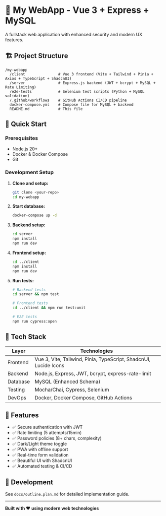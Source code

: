 # 🚀 My WebApp - Vue 3 + Express + MySQL

A fullstack web application with enhanced security and modern UX features.

## 🏗️ Project Structure

```
/my-webapp
  /client               # Vue 3 frontend (Vite + Tailwind + Pinia + Axios + TypeScript + ShadcnUI)
  /server               # Express.js backend (JWT + bcrypt + MySQL + Rate Limiting)
  /e2e-tests            # Selenium test scripts (Python + MySQL validation)
  /.github/workflows    # GitHub Actions CI/CD pipeline
  docker-compose.yml    # Compose file for MySQL + backend
  README.md             # This file
```

## 🚀 Quick Start

### Prerequisites

- Node.js 20+
- Docker & Docker Compose
- Git

### Development Setup

1. **Clone and setup:**

   ```bash
   git clone <your-repo>
   cd my-webapp
   ```

2. **Start database:**

   ```bash
   docker-compose up -d
   ```

3. **Backend setup:**

   ```bash
   cd server
   npm install
   npm run dev
   ```

4. **Frontend setup:**

   ```bash
   cd ../client
   npm install
   npm run dev
   ```

5. **Run tests:**

   ```bash
   # Backend tests
   cd server && npm test

   # Frontend tests
   cd ../client && npm run test:unit

   # E2E tests
   npm run cypress:open
   ```

## 🧱 Tech Stack

| Layer    | Technologies                                                     |
| -------- | ---------------------------------------------------------------- |
| Frontend | Vue 3, Vite, Tailwind, Pinia, TypeScript, ShadcnUI, Lucide Icons |
| Backend  | Node.js, Express, JWT, bcrypt, express-rate-limit                |
| Database | MySQL (Enhanced Schema)                                          |
| Testing  | Mocha/Chai, Cypress, Selenium                                    |
| DevOps   | Docker, Docker Compose, GitHub Actions                           |

## 🔐 Features

- ✅ Secure authentication with JWT
- ✅ Rate limiting (5 attempts/15min)
- ✅ Password policies (8+ chars, complexity)
- ✅ Dark/Light theme toggle
- ✅ PWA with offline support
- ✅ Real-time form validation
- ✅ Beautiful UI with ShadcnUI
- ✅ Automated testing & CI/CD

## 📝 Development

See `docs/outline.plan.md` for detailed implementation guide.

---

**Built with ❤️ using modern web technologies**
